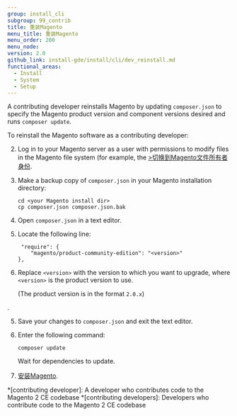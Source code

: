 ```yaml
---
group: install_cli
subgroup: 99_contrib
title: 重装Magento
menu_title: 重装Magento
menu_order: 200
menu_node:
version: 2.0
github_link: install-gde/install/cli/dev_reinstall.md
functional_areas:
  - Install
  - System
  - Setup
---
```


A contributing developer reinstalls Magento by updating `composer.json` to specify the Magento product version and component versions desired and runs `composer update`. 

To reinstall the Magento software as a contributing developer:

2.	Log in to your Magento server as a user with permissions to modify files in the Magento file system (for example, the <a href="{{ page.baseurl }}/install-gde/prereq/file-sys-perms-over.html">>切换到Magento文件所有者身份</a>.
3.	Make a backup copy of `composer.json` in your Magento installation directory:

		cd <your Magento install dir>
		cp composer.json composer.json.bak

4.	Open `composer.json` in a text editor.
5.	Locate the following line:

		 "require": {
        	"magento/product-community-edition": "<version>"
    	},

5.	Replace `<version>` with the version to which you want to upgrade, where `<version>` is the product version to use. 
	
	(The product version is in the format `2.0.x`)
<!-- is the `magento/product-community-edition` version from -->.
5.	Save your changes to `composer.json` and exit the text editor.
6.	Enter the following command:

		composer update

	Wait for dependencies to update.

4.	<a href="{{ page.baseurl }}/install-gde/install/cli/install-cli.html">安装Magento</a>.

*[contributing developer]: A developer who contributes code to the Magento 2 CE codebase
*[contributing developers]: Developers who contribute code to the Magento 2 CE codebase
